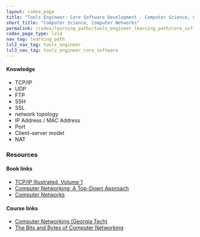 ```yaml
---
layout: codex_page
title: "Tools Engineer: Core Software Development - Computer Science, Computer Networks"
short_title: "Computer Science, Computer Networks"
permalink: /codex/learning_paths/tools_engineer_learning_path/core_software_development/computer_science/networks
codex_page_type: lvl4
nav_tag: learning_path
lvl2_nav_tag: tools_engineer
lvl3_nav_tag: tools_engineer_core_software 
---
```


#### Knowledge
- TCP/IP
- UDP
- FTP
- SSH
- SSL
- network topology
- IP Address / MAC Address 
- Port
- Client–server model
- NAT

### Resources
#### Book links
- [TCP/IP Illustrated, Volume 1](https://www.amazon.com/TCP-Illustrated-Protocols-Addison-Wesley-Professional/dp/0321336313)
- [Computer Networking: A Top-Down Approach](https://www.amazon.com/Computer-Networking-Top-Down-Approach-7th/dp/0133594149/)
- [Computer Networks](https://www.amazon.com/Computer-Networks-5th-Andrew-Tanenbaum/dp/0132126958/)

#### Course links
- [Computer Networking (Georgia Tech)](https://www.udacity.com/course/computer-networking--ud436)
- [The Bits and Bytes of Computer Networking](https://www.coursera.org/learn/computer-networking)
